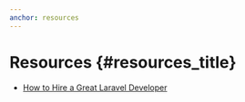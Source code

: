```yaml
---
anchor: resources
---
```


# Resources {#resources_title}

- [How to Hire a Great Laravel Developer](https://www.toptal.com/laravel#hiring-guide)